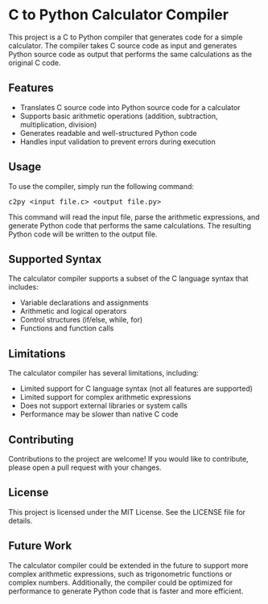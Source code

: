 <body>
  <h1>C to Python Calculator Compiler</h1>
  <p>This project is a C to Python compiler that generates code for a simple calculator. The compiler takes C source code as input and generates Python source code as output that performs the same calculations as the original C code.</p>
  <h2>Features</h2>
  <ul>
    <li>Translates C source code into Python source code for a calculator</li>
    <li>Supports basic arithmetic operations (addition, subtraction, multiplication, division)</li>
    <li>Generates readable and well-structured Python code</li>
    <li>Handles input validation to prevent errors during execution</li>
  </ul>
  <h2>Usage</h2>
  <p>To use the compiler, simply run the following command:</p>
  <pre>c2py &lt;input_file.c&gt; &lt;output_file.py&gt;</pre>
  <p>This command will read the input file, parse the arithmetic expressions, and generate Python code that performs the same calculations. The resulting Python code will be written to the output file.</p>
  <h2>Supported Syntax</h2>
  <p>The calculator compiler supports a subset of the C language syntax that includes:</p>
  <ul>
    <li>Variable declarations and assignments</li>
    <li>Arithmetic and logical operators</li>
    <li>Control structures (if/else, while, for)</li>
    <li>Functions and function calls</li>
  </ul>
  <h2>Limitations</h2>
  <p>The calculator compiler has several limitations, including:</p>
  <ul>
    <li>Limited support for C language syntax (not all features are supported)</li>
    <li>Limited support for complex arithmetic expressions</li>
    <li>Does not support external libraries or system calls</li>
    <li>Performance may be slower than native C code</li>
  </ul>
  <h2>Contributing</h2>
  <p>Contributions to the project are welcome! If you would like to contribute, please open a pull request with your changes.</p>
  <h2>License</h2>
  <p>This project is licensed under the MIT License. See the LICENSE file for details.</p>
  <h2>Future Work</h2>
  <p>The calculator compiler could be extended in the future to support more complex arithmetic expressions, such as trigonometric functions or complex numbers. Additionally, the compiler could be optimized for performance to generate Python code that is faster and more efficient.</p>
</body>
